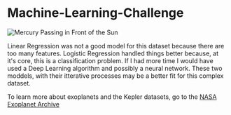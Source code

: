 # Machine-Learning-Challenge
![Mercury Passing in Front of the Sun](http://www.jpl.nasa.gov/edu/images/news/transit_mercury-2006.jpg)

Linear Regression was not a good model for this dataset because there are too many features.  Logistic Regression handled things better because, at it's core, this is a classification problem.  If I had more time I would have used a Deep Learning algorithm and possibly a neural network.  These two moddels, with their itterative processes may be a better fit for this complex dataset.

To learn more about exoplanets and the Kepler datasets, go to the [NASA Exoplanet Archive](https://exoplanetarchive.ipac.caltech.edu/index.html)

